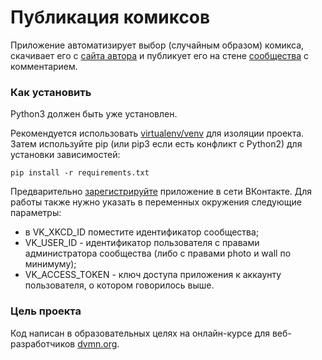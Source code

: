 # Публикация комиксов
Приложение автоматизирует выбор (случайным образом) комикса, скачивает его с [сайта автора](https://xkcd.com/) и публикует его на стене [сообщества](https://vk.com/club219173551) с комментарием.
### Как установить

Python3 должен быть уже установлен.

Рекомендуется использовать [virtualenv/venv](https://docs.python.org/3/library/venv.html) для изоляции проекта.
Затем используйте pip (или pip3 если есть конфликт с Python2) для
установки зависимостей:
```
pip install -r requirements.txt
```
Предварительно [зарегистрируйте](https://vk.com/apps?act=manage) приложение в сети ВКонтакте.
Для работы также нужно указать в переменных окружения следующие параметры:
- в VK_XKCD_ID поместите идентификатор сообщества;
- VK_USER_ID - идентификатор пользователя с правами администратора сообщества (либо с правами photo и wall по минимуму);
- VK_ACCESS_TOKEN - ключ доступа приложения к аккаунту пользователя, о котором говорилось выше.

### Цель проекта

Код написан в образовательных целях на онлайн-курсе для веб-разработчиков [dvmn.org](https://dvmn.org/).